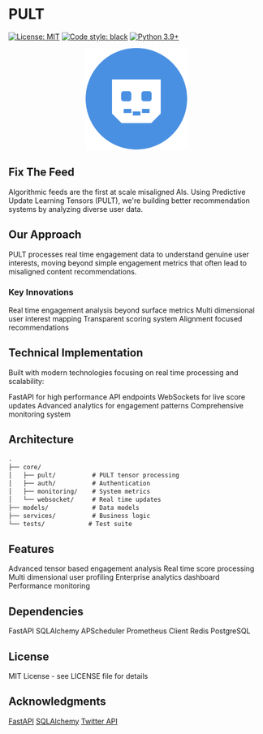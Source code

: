 # PULT

[![License: MIT](https://img.shields.io/badge/License-MIT-yellow.svg)](https://opensource.org/licenses/MIT)
[![Code style: black](https://img.shields.io/badge/code%20style-black-000000.svg)](https://github.com/psf/black)
[![Python 3.9+](https://img.shields.io/badge/python-3.9+-blue.svg)](https://www.python.org/downloads/)

<div align="center">
  <img src="pult.png" alt="PULT" width="200"/>
</div>

## Fix The Feed

Algorithmic feeds are the first at scale misaligned AIs. Using Predictive Update Learning Tensors (PULT), we're building better recommendation systems by analyzing diverse user data.

## Our Approach

PULT processes real time engagement data to understand genuine user interests, moving beyond simple engagement metrics that often lead to misaligned content recommendations.

### Key Innovations

Real time engagement analysis beyond surface metrics
Multi dimensional user interest mapping
Transparent scoring system
Alignment focused recommendations

## Technical Implementation

Built with modern technologies focusing on real time processing and scalability:

FastAPI for high performance API endpoints
WebSockets for live score updates
Advanced analytics for engagement patterns
Comprehensive monitoring system

## Architecture

    .
    ├── core/
    │   ├── pult/          # PULT tensor processing
    │   ├── auth/          # Authentication
    │   ├── monitoring/    # System metrics
    │   └── websocket/     # Real time updates
    ├── models/            # Data models
    ├── services/          # Business logic
    └── tests/            # Test suite

## Features

Advanced tensor based engagement analysis
Real time score processing
Multi dimensional user profiling
Enterprise analytics dashboard
Performance monitoring

## Dependencies

FastAPI
SQLAlchemy
APScheduler
Prometheus Client
Redis
PostgreSQL

## License

MIT License - see LICENSE file for details

## Acknowledgments

[FastAPI](https://fastapi.tiangolo.com/)
[SQLAlchemy](https://www.sqlalchemy.org/)
[Twitter API](https://developer.twitter.com/en/docs)